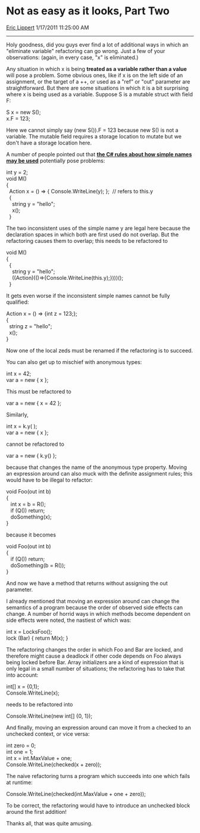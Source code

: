 <div id="page">

# Not as easy as it looks, Part Two

[Eric Lippert](https://social.msdn.microsoft.com/profile/Eric%20Lippert) 1/17/2011 11:25:00 AM

-----

<div id="content">

<div class="mine">

Holy goodness, did you guys ever find a lot of additional ways in which an "eliminate variable" refactoring can go wrong. Just a few of your observations: (again, in every case, "x" is eliminated.)

Any situation in which x is being **treated as a variable rather than a value** will pose a problem. Some obvious ones, like if x is on the left side of an assignment, or the target of a ++, or used as a "ref" or "out" parameter are straightforward. But there are some situations in which it is a bit surprising where x is being used as a variable. Suppose S is a mutable struct with field F:

<span class="code"> </span>

S x = new S();  
x.F = 123;

Here we cannot simply say <span class="code">(new S()).F = 123</span> because <span class="code">new S()</span> is not a variable. The mutable field requires a storage location to mutate but we don't have a storage location here.

A number of people pointed out that **[the C\# rules about how simple names may be used](http://blogs.msdn.com/b/ericlippert/archive/tags/simple+names/)** potentially pose problems:

<span class="code"> </span>

int y = 2;  
void M()  
{  
  Action x = () =\> { Console.WriteLine(y); };  // refers to this.y  
  {  
    string y = "hello";  
    x();  
  }

The two inconsistent uses of the simple name y are legal here because the declaration spaces in which both are first used do not overlap. But the refactoring causes them to overlap; this needs to be refactored to

<span class="code"> </span>

void M()  
{  
  {  
    string y = "hello";  
    ((Action)(()=\>{Console.WriteLine(this.y);})))();  
  }

It gets even worse if the inconsistent simple names cannot be fully qualified:

<span class="code"> </span>

Action x = () =\> {int z = 123;};  
{  
  string z = "hello";  
  x();  
}

Now one of the local zeds must be renamed if the refactoring is to succeed.

You can also get up to mischief with anonymous types:

<span class="code"> </span>

int x = 42;  
var a = new { x };

This must be refactored to

<span class="code"> </span>

var a = new { x = 42 };

Similarly,

<span class="code"> </span>

int x = k.y( );  
var a = new { x };

cannot be refactored to <span class="code"> </span>

var a = new { k.y() };

because that changes the name of the anonymous type property. Moving an expression around can also muck with the definite assignment rules; this would have to be illegal to refactor: <span class="code"> </span>

void Foo(out int b)  
{  
   int x = b = R();  
   if (Q()) return;  
   doSomething(x);  
}

because it becomes

<span class="code"> </span>

void Foo(out int b)  
{  
   if (Q()) return;  
   doSomething(b = R());  
}

And now we have a method that returns without assigning the out parameter.

I already mentioned that moving an expression around can change the semantics of a program because the order of observed side effects can change. A number of horrid ways in which methods become dependent on side effects were noted, the nastiest of which was:

<span class="code"> </span>

int x = LocksFoo();  
lock (Bar) { return M(x); }

The refactoring changes the order in which Foo and Bar are locked, and therefore might cause a deadlock if other code depends on Foo always being locked before Bar. Array initializers are a kind of expression that is only legal in a small number of situations; the refactoring has to take that into account: <span class="code"> </span>

int\[\] x = {0,1};  
Console.WriteLine(x);

needs to be refactored into <span class="code"> </span>

Console.WriteLine(new int\[\] {0, 1});

And finally, moving an expression around can move it from a checked to an unchecked context, or vice versa: <span class="code"> </span>

int zero = 0;  
int one = 1;  
int x = int.MaxValue + one;  
Console.WriteLine(checked(x + zero));

The naive refactoring turns a program which succeeds into one which fails at runtime:

<span class="code"> </span>

Console.WriteLine(checked(int.MaxValue + one + zero));

To be correct, the refactoring would have to introduce an unchecked block around the first addition\!

Thanks all, that was quite amusing.

</div>

</div>

</div>

